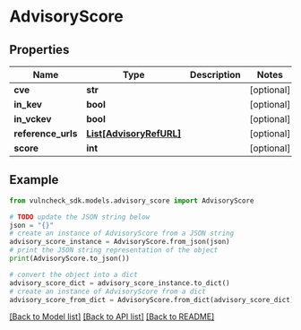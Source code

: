 # AdvisoryScore


## Properties

Name | Type | Description | Notes
------------ | ------------- | ------------- | -------------
**cve** | **str** |  | [optional] 
**in_kev** | **bool** |  | [optional] 
**in_vckev** | **bool** |  | [optional] 
**reference_urls** | [**List[AdvisoryRefURL]**](AdvisoryRefURL.md) |  | [optional] 
**score** | **int** |  | [optional] 

## Example

```python
from vulncheck_sdk.models.advisory_score import AdvisoryScore

# TODO update the JSON string below
json = "{}"
# create an instance of AdvisoryScore from a JSON string
advisory_score_instance = AdvisoryScore.from_json(json)
# print the JSON string representation of the object
print(AdvisoryScore.to_json())

# convert the object into a dict
advisory_score_dict = advisory_score_instance.to_dict()
# create an instance of AdvisoryScore from a dict
advisory_score_from_dict = AdvisoryScore.from_dict(advisory_score_dict)
```
[[Back to Model list]](../README.md#documentation-for-models) [[Back to API list]](../README.md#documentation-for-api-endpoints) [[Back to README]](../README.md)



